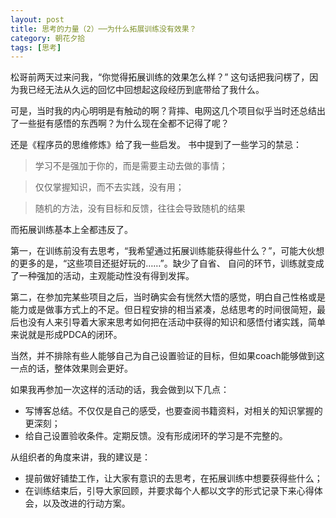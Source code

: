 ```yaml
---
layout: post
title: 思考的力量（2）──为什么拓展训练没有效果？
category: 朝花夕拾
tags: [思考]
---
```

松哥前两天过来问我，“你觉得拓展训练的效果怎么样？” 这句话把我问楞了，因为我已经无法从久远的回忆中回想起这段经历到底带给了我什么。

可是，当时我的内心明明是有触动的啊？背摔、电网这几个项目似乎当时还总结出了一些挺有感悟的东西啊？为什么现在全都不记得了呢？

还是《程序员的思维修炼》给了我一些启发。 书中提到了一些学习的禁忌：

>学习不是强加于你的，而是需要主动去做的事情；

>仅仅掌握知识，而不去实践，没有用；

>随机的方法，没有目标和反馈，往往会导致随机的结果

而拓展训练基本上全都违反了。

第一，在训练前没有去思考，“我希望通过拓展训练能获得些什么？”，可能大伙想的更多的是，“这些项目还挺好玩的……”。缺少了自省、 自问的环节，训练就变成了一种强加的活动，主观能动性没有得到发挥。

第二，在参加完某些项目之后，当时确实会有恍然大悟的感觉，明白自己性格或是能力或是做事方式上的不足。但日程安排的相当紧凑，总结思考的时间很简短，最后也没有人来引导着大家来思考如何把在活动中获得的知识和感悟付诸实践，简单来说就是形成PDCA的闭环。

当然，并不排除有些人能够自己为自己设置验证的目标，但如果coach能够做到这一点的话，整体效果则会更好。

如果我再参加一次这样的活动的话，我会做到以下几点：

*  写博客总结。不仅仅是自己的感受，也要查阅书籍资料，对相关的知识掌握的更深刻；
*  给自己设置验收条件。定期反馈。没有形成闭环的学习是不完整的。

从组织者的角度来讲，我的建议是：

*  提前做好铺垫工作，让大家有意识的去思考，在拓展训练中想要获得些什么；
*  在训练结束后，引导大家回顾，并要求每个人都以文字的形式记录下来心得体会，以及改进的行动方案。